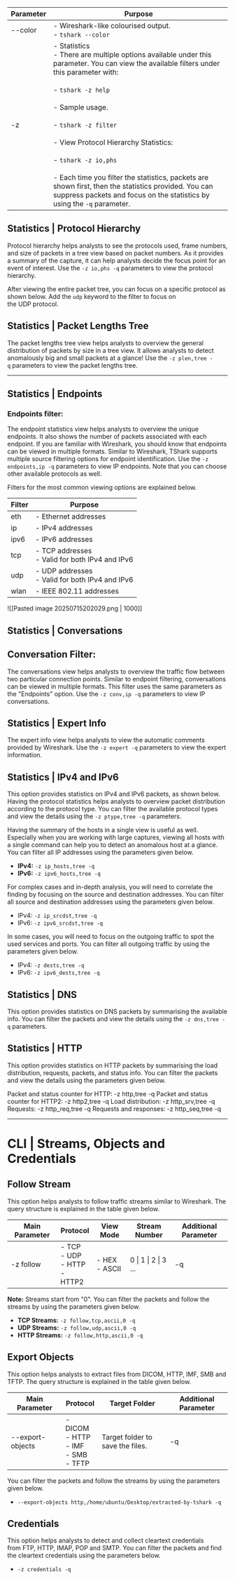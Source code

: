 

| **Parameter** | **Purpose**                                                                                                                                                                                                                                                                                                                                                                                                                                                                             |
| ------------- | --------------------------------------------------------------------------------------------------------------------------------------------------------------------------------------------------------------------------------------------------------------------------------------------------------------------------------------------------------------------------------------------------------------------------------------------------------------------------------------- |
| --color       | - Wireshark-like colourised output.<br>- `tshark --color`                                                                                                                                                                                                                                                                                                                                                                                                                               |
| -z            | - Statistics<br>- There are multiple options available under this parameter. You can view the available filters under this parameter with:<br><br>- `tshark -z help`<br><br>- Sample usage.<br><br>- `tshark -z filter`<br><br>- View Protocol Hierarchy Statistics:<br><br>- `tshark -z io,phs`<br><br>- Each time you filter the statistics, packets are shown first, then the statistics provided. You can suppress packets and focus on the statistics by using the `-q` parameter. |



## Statistics | Protocol Hierarchy

Protocol hierarchy helps analysts to see the protocols used, frame numbers, and size of packets in a tree view based on packet numbers. As it provides a summary of the capture, it can help analysts decide the focus point for an event of interest. Use the `-z io,phs -q` parameters to view the protocol hierarchy.


After viewing the entire packet tree, you can focus on a specific protocol as shown below. Add the `udp` keyword to the filter to focus on the UDP protocol.


## Statistics | Packet Lengths Tree

The packet lengths tree view helps analysts to overview the general distribution of packets by size in a tree view. It allows analysts to detect anomalously big and small packets at a glance! Use the `-z plen,tree -q` parameters to view the packet lengths tree.


---

## **Statistics | Endpoints**  

### Endpoints filter:


The endpoint statistics view helps analysts to overview the unique endpoints. It also shows the number of packets associated with each endpoint. If you are familiar with Wireshark, you should know that endpoints can be viewed in multiple formats. Similar to Wireshark, TShark supports multiple source filtering options for endpoint identification. Use the `-z endpoints,ip -q` parameters to view IP endpoints. Note that you can choose other available protocols as well.

Filters for the most common viewing options are explained below.


| **Filter** | **Purpose**                                       |
| ---------- | ------------------------------------------------- |
| eth        | - Ethernet addresses                              |
| ip         | - IPv4 addresses                                  |
| ipv6       | - IPv6 addresses                                  |
| tcp        | - TCP addresses<br>- Valid for both IPv4 and IPv6 |
| udp        | - UDP addresses<br>- Valid for both IPv4 and IPv6 |
| wlan       | - IEEE 802.11 addresses                           |

![[Pasted image 20250715202029.png | 1000]]



## **Statistics | Conversations**

## Conversation Filter:

The conversations view helps analysts to overview the traffic flow between two particular connection points. Similar to endpoint filtering, conversations can be viewed in multiple formats. This filter uses the same parameters as the "Endpoints" option. Use the `-z conv,ip -q` parameters to view IP conversations.



## **Statistics | Expert Info**  

The expert info view helps analysts to view the automatic comments provided by Wireshark.
Use the `-z expert -q` parameters to view the expert information.



## **Statistics | IPv4 and IPv6**

This option provides statistics on IPv4 and IPv6 packets, as shown below. Having the protocol statistics helps analysts to overview packet distribution according to the protocol type. You can filter the available protocol types and view the details using the `-z ptype,tree -q` parameters.


Having the summary of the hosts in a single view is useful as well. Especially when you are working with large captures, viewing all hosts with a single command can help you to detect an anomalous host at a glance. You can filter all IP addresses using the parameters given below.

- **IPv4:** `-z ip_hosts,tree -q`
- **IPv6:** `-z ipv6_hosts,tree -q`



For complex cases and in-depth analysis, you will need to correlate the finding by focusing on the source and destination addresses. You can filter all source and destination addresses using the parameters given below.

- IPv4: `-z ip_srcdst,tree -q`
- IPv6: `-z ipv6_srcdst,tree -q`

In some cases, you will need to focus on the outgoing traffic to spot the used services and ports. You can filter all outgoing traffic by using the parameters given below.

- IPv4: `-z dests,tree -q`
- IPv6: `-z ipv6_dests,tree -q`


## **Statistics | DNS**

This option provides statistics on DNS packets by summarising the available info. You can filter the packets and view the details using the `-z dns,tree -q` parameters.



## **Statistics | HTTP**

This option provides statistics on HTTP packets by summarising the load distribution, requests, packets, and status info. You can filter the packets and view the details using the parameters given below.

Packet and status counter for HTTP: -z http,tree -q
Packet and status counter for HTTP2: -z http2,tree -q
Load distribution: -z http_srv,tree -q
Requests: -z http_req,tree -q
Requests and responses: -z http_seq,tree -q



---

# **CLI | Streams, Objects and Credentials**
## **Follow Stream**  

This option helps analysts to follow traffic streams similar to Wireshark. The query structure is explained in the table given below.


| **Main Parameter** | **Protocol**                        | **View Mode**    | **Stream Number**    | **Additional Parameter** |
| ------------------ | ----------------------------------- | ---------------- | -------------------- | ------------------------ |
| -z follow          | - TCP<br>- UDP<br>- HTTP<br>- HTTP2 | - HEX<br>- ASCII | 0 \| 1 \| 2 \| 3 ... | -q                       |

**Note:** Streams start from "0". You can filter the packets and follow the streams by using the parameters given below.

- **TCP Streams:** `-z follow,tcp,ascii,0 -q`
- **UDP Streams:** `-z follow,udp,ascii,0 -q`
- **HTTP Streams:** `-z follow,http,ascii,0 -q`


## **Export Objects**

This option helps analysts to extract files from DICOM, HTTP, IMF, SMB and TFTP. The query structure is explained in the table given below.


| **Main Parameter** | **Protocol**                                  | **Target Folder**                | **Additional Parameter** |
| ------------------ | --------------------------------------------- | -------------------------------- | ------------------------ |
| --export-objects   | - DICOM<br>- HTTP<br>- IMF<br>- SMB<br>- TFTP | Target folder to save the files. | -q                       |

You can filter the packets and follow the streams by using the parameters given below.  

- `--export-objects http,/home/ubuntu/Desktop/extracted-by-tshark -q`


## **Credentials**

This option helps analysts to detect and collect cleartext credentials from FTP, HTTP, IMAP, POP and SMTP. You can filter the packets and find the cleartext credentials using the parameters below.

- `-z credentials -q`




